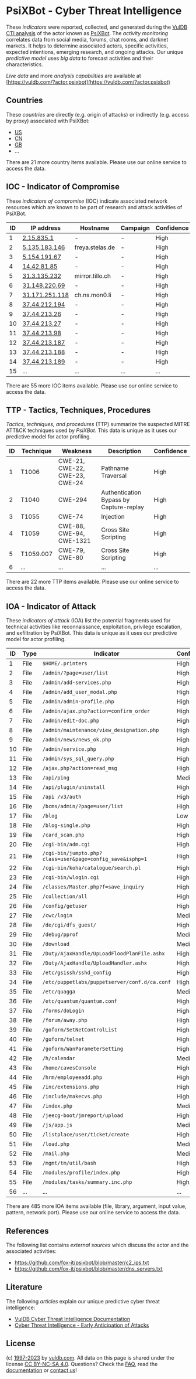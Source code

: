 # PsiXBot - Cyber Threat Intelligence

These _indicators_ were reported, collected, and generated during the [VulDB CTI analysis](https://vuldb.com/?kb.cti) of the actor known as [PsiXBot](https://vuldb.com/?actor.psixbot). The _activity monitoring_ correlates data from social media, forums, chat rooms, and darknet markets. It helps to determine associated actors, specific activities, expected intentions, emerging research, and ongoing attacks. Our unique _predictive model_ uses _big data_ to forecast activities and their characteristics.

_Live data_ and more _analysis capabilities_ are available at [https://vuldb.com/?actor.psixbot](https://vuldb.com/?actor.psixbot)

## Countries

These _countries_ are directly (e.g. origin of attacks) or indirectly (e.g. access by proxy) associated with PsiXBot:

* [US](https://vuldb.com/?country.us)
* [CN](https://vuldb.com/?country.cn)
* [GB](https://vuldb.com/?country.gb)
* ...

There are 21 more country items available. Please use our online service to access the data.

## IOC - Indicator of Compromise

These _indicators of compromise_ (IOC) indicate associated network resources which are known to be part of research and attack activities of PsiXBot.

ID | IP address | Hostname | Campaign | Confidence
-- | ---------- | -------- | -------- | ----------
1 | [2.15.835.1](https://vuldb.com/?ip.2.15.835.1) | - | - | High
2 | [5.135.183.146](https://vuldb.com/?ip.5.135.183.146) | freya.stelas.de | - | High
3 | [5.154.191.67](https://vuldb.com/?ip.5.154.191.67) | - | - | High
4 | [14.42.81.85](https://vuldb.com/?ip.14.42.81.85) | - | - | High
5 | [31.3.135.232](https://vuldb.com/?ip.31.3.135.232) | mirror.tillo.ch | - | High
6 | [31.148.220.69](https://vuldb.com/?ip.31.148.220.69) | - | - | High
7 | [31.171.251.118](https://vuldb.com/?ip.31.171.251.118) | ch.ns.mon0.li | - | High
8 | [37.44.212.194](https://vuldb.com/?ip.37.44.212.194) | - | - | High
9 | [37.44.213.26](https://vuldb.com/?ip.37.44.213.26) | - | - | High
10 | [37.44.213.27](https://vuldb.com/?ip.37.44.213.27) | - | - | High
11 | [37.44.213.98](https://vuldb.com/?ip.37.44.213.98) | - | - | High
12 | [37.44.213.187](https://vuldb.com/?ip.37.44.213.187) | - | - | High
13 | [37.44.213.188](https://vuldb.com/?ip.37.44.213.188) | - | - | High
14 | [37.44.213.189](https://vuldb.com/?ip.37.44.213.189) | - | - | High
15 | ... | ... | ... | ...

There are 55 more IOC items available. Please use our online service to access the data.

## TTP - Tactics, Techniques, Procedures

_Tactics, techniques, and procedures_ (TTP) summarize the suspected MITRE ATT&CK techniques used by _PsiXBot_. This data is unique as it uses our predictive model for actor profiling.

ID | Technique | Weakness | Description | Confidence
-- | --------- | -------- | ----------- | ----------
1 | T1006 | CWE-21, CWE-22, CWE-23, CWE-24 | Pathname Traversal | High
2 | T1040 | CWE-294 | Authentication Bypass by Capture-replay | High
3 | T1055 | CWE-74 | Injection | High
4 | T1059 | CWE-88, CWE-94, CWE-1321 | Cross Site Scripting | High
5 | T1059.007 | CWE-79, CWE-80 | Cross Site Scripting | High
6 | ... | ... | ... | ...

There are 22 more TTP items available. Please use our online service to access the data.

## IOA - Indicator of Attack

These _indicators of attack_ (IOA) list the potential fragments used for technical activities like reconnaissance, exploitation, privilege escalation, and exfiltration by PsiXBot. This data is unique as it uses our predictive model for actor profiling.

ID | Type | Indicator | Confidence
-- | ---- | --------- | ----------
1 | File | `$HOME/.printers` | High
2 | File | `/admin/?page=user/list` | High
3 | File | `/admin/add-services.php` | High
4 | File | `/admin/add_user_modal.php` | High
5 | File | `/admin/admin-profile.php` | High
6 | File | `/admin/ajax.php?action=confirm_order` | High
7 | File | `/admin/edit-doc.php` | High
8 | File | `/admin/maintenance/view_designation.php` | High
9 | File | `/admin/news/news_ok.php` | High
10 | File | `/admin/service.php` | High
11 | File | `/admin/sys_sql_query.php` | High
12 | File | `/ajax.php?action=read_msg` | High
13 | File | `/api/ping` | Medium
14 | File | `/api/plugin/uninstall` | High
15 | File | `/api /v3/auth` | High
16 | File | `/bcms/admin/?page=user/list` | High
17 | File | `/blog` | Low
18 | File | `/blog-single.php` | High
19 | File | `/card_scan.php` | High
20 | File | `/cgi-bin/adm.cgi` | High
21 | File | `/cgi-bin/jumpto.php?class=user&page=config_save&isphp=1` | High
22 | File | `/cgi-bin/koha/catalogue/search.pl` | High
23 | File | `/cgi-bin/wlogin.cgi` | High
24 | File | `/classes/Master.php?f=save_inquiry` | High
25 | File | `/collection/all` | High
26 | File | `/config/getuser` | High
27 | File | `/cwc/login` | Medium
28 | File | `/de/cgi/dfs_guest/` | High
29 | File | `/debug/pprof` | Medium
30 | File | `/download` | Medium
31 | File | `/Duty/AjaxHandle/UpLoadFloodPlanFile.ashx` | High
32 | File | `/Duty/AjaxHandle/UploadHandler.ashx` | High
33 | File | `/etc/gsissh/sshd_config` | High
34 | File | `/etc/puppetlabs/puppetserver/conf.d/ca.conf` | High
35 | File | `/etc/quagga` | Medium
36 | File | `/etc/quantum/quantum.conf` | High
37 | File | `/forms/doLogin` | High
38 | File | `/forum/away.php` | High
39 | File | `/goform/SetNetControlList` | High
40 | File | `/goform/telnet` | High
41 | File | `/goform/WanParameterSetting` | High
42 | File | `/h/calendar` | Medium
43 | File | `/home/cavesConsole` | High
44 | File | `/hrm/employeeadd.php` | High
45 | File | `/inc/extensions.php` | High
46 | File | `/include/makecvs.php` | High
47 | File | `/index.php` | Medium
48 | File | `/jeecg-boot/jmreport/upload` | High
49 | File | `/js/app.js` | Medium
50 | File | `/listplace/user/ticket/create` | High
51 | File | `/load.php` | Medium
52 | File | `/mail.php` | Medium
53 | File | `/mgmt/tm/util/bash` | High
54 | File | `/modules/profile/index.php` | High
55 | File | `/modules/tasks/summary.inc.php` | High
56 | ... | ... | ...

There are 485 more IOA items available (file, library, argument, input value, pattern, network port). Please use our online service to access the data.

## References

The following list contains _external sources_ which discuss the actor and the associated activities:

* https://github.com/fox-it/psixbot/blob/master/c2_ips.txt
* https://github.com/fox-it/psixbot/blob/master/dns_servers.txt

## Literature

The following _articles_ explain our unique predictive cyber threat intelligence:

* [VulDB Cyber Threat Intelligence Documentation](https://vuldb.com/?kb.cti)
* [Cyber Threat Intelligence - Early Anticipation of Attacks](https://www.scip.ch/en/?labs.20201022)

## License

(c) [1997-2023](https://vuldb.com/?kb.changelog) by [vuldb.com](https://vuldb.com/?kb.about). All data on this page is shared under the license [CC BY-NC-SA 4.0](https://creativecommons.org/licenses/by-nc-sa/4.0/). Questions? Check the [FAQ](https://vuldb.com/?kb.faq), read the [documentation](https://vuldb.com/?kb) or [contact us](https://vuldb.com/?contact)!
